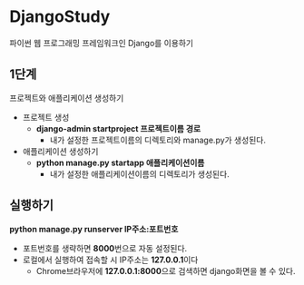 # DjangoStudy
파이썬 웹 프로그래밍 프레임워크인 Django를 이용하기 

## 1단계 
프로젝트와 애플리케이션 생성하기
+ 프로젝트 생성
  + **django-admin startproject 프로젝트이름 경로**
    + 내가 설정한 프로젝트이름의 디렉토리와 manage.py가 생성된다.
+ 애플리케이션 생성하기
  + **python manage.py startapp 애플리케이션이름**
    + 내가 설정한 애플리케이션이름의 디렉토리가 생성된다.
   
## 실행하기
**python manage.py runserver IP주소:포트번호**
+ 포트번호를 생략하면 **8000**번으로 자동 설정된다.
+ 로컬에서 실행하여 접속할 시 IP주소는 **127.0.0.1**이다 
  + Chrome브라우저에 **127.0.0.1:8000**으로 검색하면 django화면을 볼 수 있다.
